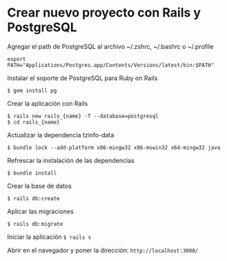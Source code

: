 # Crear nuevo proyecto con Rails y PostgreSQL

Agregar el path de PostgreSQL al archivo ~/.zshrc, ~/.bashrc o ~/.profile

`export PATH="Applications/Postgres.app/Contents/Versions/latest/bin:$PATH"`

Instalar el soporte de PostgreSQL para Ruby on Rails

`$ gem install pg`

Crear la aplicación con Rails

```
$ rails new rails_{name} -T --database=postgresql
$ cd rails_{name}
```

Actualizar la dependencia tzinfo-data

`$ bundle lock --add-platform x86-mingw32 x86-mswin32 x64-mingw32 java`

Refrescar la instalación de las dependencias

`$ bundle install`

Crear la base de datos

`$ rails db:create`

Aplicar las migraciones

`$ rails db:migrate`

Iniciar la aplicación
`$ rails s`

Abrir en el navegador y poner la dirección: `http://localhost:3000/`
